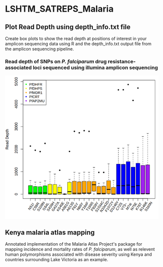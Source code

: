 # LSHTM_SATREPS_Malaria

## Plot Read Depth using depth_info.txt file
Create box plots to show the read depth at positions of interest in your amplicon sequencing data using R and the depth_info.txt output file from the amplicon sequencing pipeline.

### Read depth of SNPs on *P. falciparum* drug resistance-associated loci sequenced using illumina amplicon sequencing
![alt text](https://github.com/aosborne13/LSHTM_SATREPS_Malaria/blob/main/read_depth_no_k13_NG8.png?raw=true)

## Kenya malaria atlas mapping
Annotated implementation of the Malaria Atlas Project's package for mapping incidence and mortality rates of *P. falciparum*, as well as relevent human polymorphisms associated with disease severity using Kenya and countries surrounding Lake Victoria as an example.
